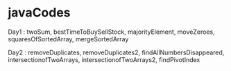 # javaCodes
Day1 : twoSum, bestTimeToBuySellStock, majorityElement, moveZeroes, squaresOfSortedArray, mergeSortedArray

Day2 : removeDuplicates, removeDuplicates2, findAllNumbersDisappeared, intersectionofTwoArrays, intersectionofTwoArrays2, findPivotIndex
